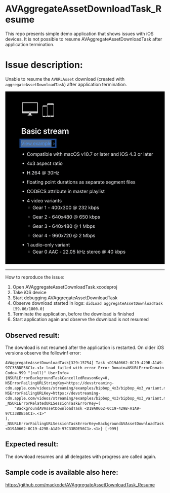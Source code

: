 # AVAggregateAssetDownloadTask_Resume
This repo presents simple demo application that shows issues with iOS devices. It is not possible to resume AVAggregateAssetDownloadTask after application termination.

# Issue description:

Unable to resume the `AVURLAsset` download (created with `aggregateAssetDownloadTask`) after application termination.

![Screenshot](screenshot1.png)

--------------------------------
How to reproduce the issue:

1) Open AVAggregateAssetDownloadTask.xcodeproj
2) Take iOS device
3) Start debugging AVAggregateAssetDownloadTask
4) Observe download started in logs: `didLoad aggregateAssetDownloadTask [59.86/1800.0]`
5) Terminate the application, before the download is finished
6) Start application again and observe the download is not resumed

## Observed result:
The download is not resumed after the application is restarted.
On older iOS versions observe the followinf error:
```
AVAggregateAssetDownloadTask[329:15754] Task <D19A0662-0C19-429B-A1A9-97C33BDE56C1>.<1> load failed with error Error Domain=NSURLErrorDomain Code=-999 "(null)" UserInfo={NSURLErrorBackgroundTaskCancelledReasonKey=0, NSErrorFailingURLStringKey=https://devstreaming-cdn.apple.com/videos/streaming/examples/bipbop_4x3/bipbop_4x3_variant.m3u8, NSErrorFailingURLKey=https://devstreaming-cdn.apple.com/videos/streaming/examples/bipbop_4x3/bipbop_4x3_variant.m3u8, _NSURLErrorRelatedURLSessionTaskErrorKey=(
    "BackgroundAVAssetDownloadTask <D19A0662-0C19-429B-A1A9-97C33BDE56C1>.<1>"
), _NSURLErrorFailingURLSessionTaskErrorKey=BackgroundAVAssetDownloadTask <D19A0662-0C19-429B-A1A9-97C33BDE56C1>.<1>} [-999]
```

## Expected result:
The download resumes and all delegates with progress are called again.

## Sample code is available also here:

https://github.com/mackode/AVAggregateAssetDownloadTask_Resume
